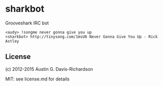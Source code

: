 # sharkbot

Grooveshark IRC bot

```
<audy> !songme never gonna give you up
<sharkbot> http://tinysong.com/1msU6 Never Gonna Give You Up - Rick Astley
```

## License

(c) 2012-2015 Austin G. Davis-Richardson 

MIT: see license.md for details
